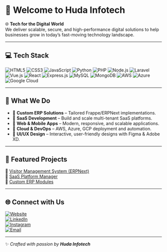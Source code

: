 # 👋 Welcome to Huda Infotech  

🌐 **Tech for the Digital World**  
We deliver scalable, secure, and high-performance digital solutions to help businesses grow in today’s fast-moving technology landscape.  

---

## 💻 Tech Stack

![HTML5](https://img.shields.io/badge/HTML5-E34F26?style=for-the-badge&logo=html5&logoColor=white)
![CSS3](https://img.shields.io/badge/CSS3-1572B6?style=for-the-badge&logo=css3&logoColor=white)
![JavaScript](https://img.shields.io/badge/JavaScript-F7DF1E?style=for-the-badge&logo=javascript&logoColor=black)
![Python](https://img.shields.io/badge/Python-3776AB?style=for-the-badge&logo=python&logoColor=white)
![PHP](https://img.shields.io/badge/PHP-777BB4?style=for-the-badge&logo=php&logoColor=white)
![Node.js](https://img.shields.io/badge/Node.js-339933?style=for-the-badge&logo=node.js&logoColor=white)
![Laravel](https://img.shields.io/badge/Laravel-FF2D20?style=for-the-badge&logo=laravel&logoColor=white)
![Vue.js](https://img.shields.io/badge/Vue.js-35495E?style=for-the-badge&logo=vue.js&logoColor=4FC08D)
![React](https://img.shields.io/badge/React-20232A?style=for-the-badge&logo=react&logoColor=61DAFB)
![Express.js](https://img.shields.io/badge/Express.js-404D59?style=for-the-badge)
![MySQL](https://img.shields.io/badge/MySQL-005C84?style=for-the-badge&logo=mysql&logoColor=white)
![MongoDB](https://img.shields.io/badge/MongoDB-4EA94B?style=for-the-badge&logo=mongodb&logoColor=white)
![AWS](https://img.shields.io/badge/AWS-FF9900?style=for-the-badge&logo=amazonaws&logoColor=white)
![Azure](https://img.shields.io/badge/Azure-0078D4?style=for-the-badge&logo=microsoftazure&logoColor=white)
![Google Cloud](https://img.shields.io/badge/GoogleCloud-4285F4?style=for-the-badge&logo=googlecloud&logoColor=white)

---

## 🚀 What We Do  

- 🔹 **Custom ERP Solutions** – Tailored Frappe/ERPNext implementations.  
- 🔹 **SaaS Development** – Build and scale multi-tenant SaaS platforms.  
- 🔹 **Web & Mobile Apps** – Modern, responsive, and scalable applications.  
- 🔹 **Cloud & DevOps** – AWS, Azure, GCP deployment and automation.  
- 🔹 **UI/UX Design** – Interactive, user-friendly designs with Figma & Adobe XD.  

---

## 📂 Featured Projects  

🔹 [Visitor Management System (ERPNext)](https://github.com/hudainfotech)  
🔹 [SaaS Platform Manager](https://github.com/hudainfotech)  
🔹 [Custom ERP Modules](https://github.com/hudainfotech)  

---

## 🌐 Connect with Us  

[![Website](https://img.shields.io/badge/Website-000000?style=for-the-badge&logo=firefox&logoColor=white)](https://yourwebsite.com)  
[![LinkedIn](https://img.shields.io/badge/LinkedIn-0077B5?style=for-the-badge&logo=linkedin&logoColor=white)](https://linkedin.com/company/huda-infotech)  
[![Instagram](https://img.shields.io/badge/Instagram-E4405F?style=for-the-badge&logo=instagram&logoColor=white)](https://instagram.com/hudainfotech)  
[![Email](https://img.shields.io/badge/Email-0078D4?style=for-the-badge&logo=gmail&logoColor=white)](mailto:info@yourcompany.com)  

---

✨ _Crafted with passion by **Huda Infotech**_
